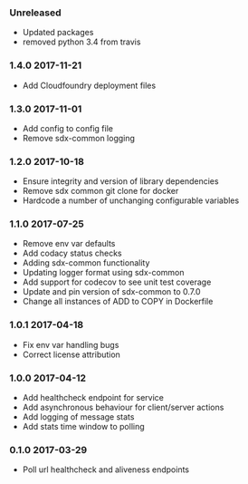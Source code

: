 ### Unreleased
- Updated packages
- removed python 3.4 from travis

### 1.4.0 2017-11-21
- Add Cloudfoundry deployment files

### 1.3.0 2017-11-01
- Add config to config file
- Remove sdx-common logging

### 1.2.0 2017-10-18
- Ensure integrity and version of library dependencies
- Remove sdx common git clone for docker
- Hardcode a number of unchanging configurable variables

### 1.1.0 2017-07-25
- Remove env var defaults
- Add codacy status checks
- Adding sdx-common functionality
- Updating logger format using sdx-common
- Add support for codecov to see unit test coverage
- Update and pin version of sdx-common to 0.7.0
- Change all instances of ADD to COPY in Dockerfile

### 1.0.1 2017-04-18
- Fix env var handling bugs
- Correct license attribution

### 1.0.0 2017-04-12
- Add healthcheck endpoint for service
- Add asynchronous behaviour for client/server actions
- Add logging of message stats
- Add stats time window to polling

### 0.1.0 2017-03-29
- Poll url healthcheck and aliveness endpoints
